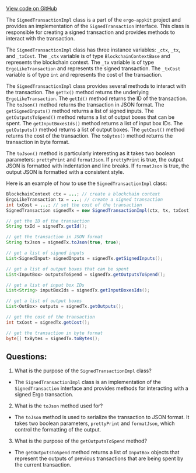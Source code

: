 [View code on GitHub](https://github.com/ergoplatform/ergo-appkit/lib-impl/src/main/java/org/ergoplatform/appkit/impl/SignedTransactionImpl.java)

The `SignedTransactionImpl` class is a part of the `ergo-appkit` project and provides an implementation of the `SignedTransaction` interface. This class is responsible for creating a signed transaction and provides methods to interact with the transaction. 

The `SignedTransactionImpl` class has three instance variables: `_ctx`, `_tx`, and `_txCost`. The `_ctx` variable is of type `BlockchainContextBase` and represents the blockchain context. The `_tx` variable is of type `ErgoLikeTransaction` and represents the signed transaction. The `_txCost` variable is of type `int` and represents the cost of the transaction.

The `SignedTransactionImpl` class provides several methods to interact with the transaction. The `getTx()` method returns the underlying `ErgoLikeTransaction`. The `getId()` method returns the ID of the transaction. The `toJson()` method returns the transaction in JSON format. The `getSignedInputs()` method returns a list of signed inputs. The `getOutputsToSpend()` method returns a list of output boxes that can be spent. The `getInputBoxesIds()` method returns a list of input box IDs. The `getOutputs()` method returns a list of output boxes. The `getCost()` method returns the cost of the transaction. The `toBytes()` method returns the transaction in byte format.

The `toJson()` method is particularly interesting as it takes two boolean parameters: `prettyPrint` and `formatJson`. If `prettyPrint` is true, the output JSON is formatted with indentation and line breaks. If `formatJson` is true, the output JSON is formatted with a consistent style. 

Here is an example of how to use the `SignedTransactionImpl` class:

```java
BlockchainContext ctx = ...; // create a blockchain context
ErgoLikeTransaction tx = ...; // create a signed transaction
int txCost = ...; // set the cost of the transaction
SignedTransaction signedTx = new SignedTransactionImpl(ctx, tx, txCost);

// get the ID of the transaction
String txId = signedTx.getId();

// get the transaction in JSON format
String txJson = signedTx.toJson(true, true);

// get a list of signed inputs
List<SignedInput> signedInputs = signedTx.getSignedInputs();

// get a list of output boxes that can be spent
List<InputBox> outputsToSpend = signedTx.getOutputsToSpend();

// get a list of input box IDs
List<String> inputBoxIds = signedTx.getInputBoxesIds();

// get a list of output boxes
List<OutBox> outputs = signedTx.getOutputs();

// get the cost of the transaction
int txCost = signedTx.getCost();

// get the transaction in byte format
byte[] txBytes = signedTx.toBytes();
```
## Questions: 
 1. What is the purpose of the `SignedTransactionImpl` class?
- The `SignedTransactionImpl` class is an implementation of the `SignedTransaction` interface and provides methods for interacting with a signed Ergo transaction.

2. What is the `toJson` method used for?
- The `toJson` method is used to serialize the transaction to JSON format. It takes two boolean parameters, `prettyPrint` and `formatJson`, which control the formatting of the output.

3. What is the purpose of the `getOutputsToSpend` method?
- The `getOutputsToSpend` method returns a list of `InputBox` objects that represent the outputs of previous transactions that are being spent by the current transaction.
